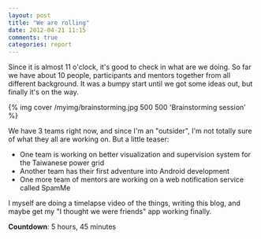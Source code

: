 ```yaml
---
layout: post
title: "We are rolling"
date: 2012-04-21 11:15
comments: true
categories: report
---
```

Since it is almost 11 o'clock, it's good to check in what are we doing. So far we have about 10 people, participants and mentors together from all different background. It was a bumpy start until we got some ideas out, but finally it's on the way.

{% img cover /myimg/brainstorming.jpg 500 500 'Brainstorming session' %}

We have 3 teams right now, and since I'm an "outsider", I'm not totally sure of what they all are working on. But a little teaser:

* One team is working on better visualization and supervision system for the Taiwanese power grid
* Another team has their first adventure into Android development
* One more team of mentors are working on a web notification service called SpamMe

I myself are doing a timelapse video of the things, writing this blog, and maybe get my "I thought we were friends" app working finally.

**Countdown**: 5 hours, 45 minutes